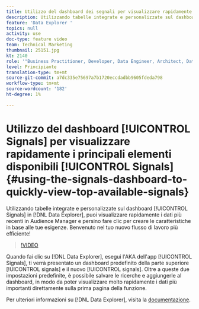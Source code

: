 ```yaml
---
title: Utilizzo del dashboard dei segnali per visualizzare rapidamente i principali segnali disponibili
description: Utilizzando tabelle integrate e personalizzate sul dashboard Segnali in Data Explorer, puoi visualizzare rapidamente i dati più recenti in Audience Manager e persino fare clic per creare le caratteristiche in base alle esigenze. Benvenuto nel tuo nuovo flusso di lavoro più efficiente!
feature: 'Data Explorer '
topics: null
activity: use
doc-type: feature video
team: Technical Marketing
thumbnail: 25151.jpg
kt: 2140
role: '"Business Practitioner, Developer, Data Engineer, Architect, Data Architect, Administrator, Leader"'
level: Principiante
translation-type: tm+mt
source-git-commit: a7dc335e75697a7b1720eccdadbb9605fdeda798
workflow-type: tm+mt
source-wordcount: '182'
ht-degree: 1%

---
```



# Utilizzo del dashboard [!UICONTROL Signals] per visualizzare rapidamente i principali elementi disponibili [!UICONTROL Signals] {#using-the-signals-dashboard-to-quickly-view-top-available-signals}

Utilizzando tabelle integrate e personalizzate sul dashboard [!UICONTROL Signals] in [!DNL Data Explorer], puoi visualizzare rapidamente i dati più recenti in Audience Manager e persino fare clic per creare le caratteristiche in base alle tue esigenze. Benvenuto nel tuo nuovo flusso di lavoro più efficiente!

>[!VIDEO](https://video.tv.adobe.com/v/25151/?quality=12)

Quando fai clic su [!DNL Data Explorer], esegui l&#39;AKA dell&#39;app [!UICONTROL Signals], ti verrà presentato un dashboard predefinito della parte superiore [!UICONTROL signals] e il nuovo [!UICONTROL signals]. Oltre a queste due impostazioni predefinite, è possibile salvare le ricerche e aggiungerle al dashboard, in modo da poter visualizzare molto rapidamente i dati più importanti direttamente sulla prima pagina della funzione.

Per ulteriori informazioni su [!DNL Data Explorer], visita la [documentazione](https://experiencecloud.adobe.com/resources/help/en_US/aam/data-explorer.html).